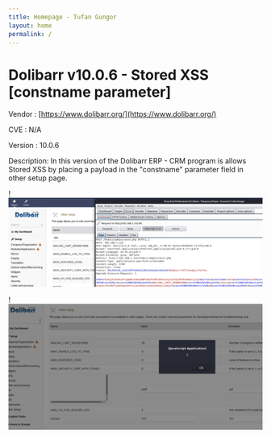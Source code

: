 ```yaml
---
title: Homepage - Tufan Gungor
layout: home
permalink: /
---
```


# Dolibarr v10.0.6 - Stored XSS [constname parameter]

Vendor : [https://www.dolibarr.org/](https://www.dolibarr.org/)

CVE : N/A

Version : 10.0.6

Description: In this version of the Dolibarr ERP - CRM program is allows Stored XSS by placing a payload in the "constname" parameter field in other setup page.


!![Parameter](parameter.png)

!![Payload](payload.png)

